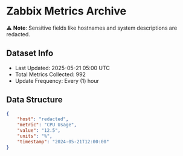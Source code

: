# Zabbix Metrics Archive

⚠️ **Note**: Sensitive fields like hostnames and system descriptions are redacted.

## Dataset Info
- Last Updated: 2025-05-21 05:00 UTC
- Total Metrics Collected: 992
- Update Frequency: Every (1) hour

## Data Structure
```json
{
    "host": "redacted",
    "metric": "CPU Usage",
    "value": "12.5",
    "units": "%",
    "timestamp": "2024-05-21T12:00:00"
}
```
